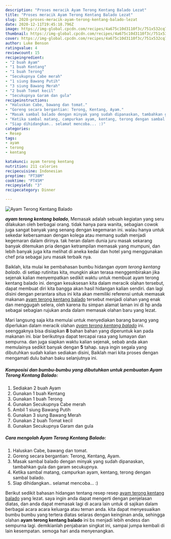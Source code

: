 ```yaml
---
description: "Proses meracik Ayam Terong Kentang Balado Lezat"
title: "Proses meracik Ayam Terong Kentang Balado Lezat"
slug: 2028-proses-meracik-ayam-terong-kentang-balado-lezat
date: 2020-12-11T19:45:18.796Z
image: https://img-global.cpcdn.com/recipes/4a675c10d3110f3c/751x532cq70/ayam-terong-kentang-balado-foto-resep-utama.jpg
thumbnail: https://img-global.cpcdn.com/recipes/4a675c10d3110f3c/751x532cq70/ayam-terong-kentang-balado-foto-resep-utama.jpg
cover: https://img-global.cpcdn.com/recipes/4a675c10d3110f3c/751x532cq70/ayam-terong-kentang-balado-foto-resep-utama.jpg
author: Luke Benson
ratingvalue: 4
reviewcount: 15
recipeingredient:
- "2 buah Ayam"
- "1 buah Kentang"
- "1 buah Terong"
- "Secukupnya Cabe merah"
- "1 siung Bawang Putih"
- "3 siung Bawang Merah"
- "2 buah Tomat kecil"
- "Secukupnya Garam dan gula"
recipeinstructions:
- "Haluskan Cabe, bawang dan tomat."
- "Goreng secara bergantian: Terong, Kentang, Ayam."
- "Masak sambal balado dengan minyak yang sudah dipanaskan, tambahkan gula dan garam secukupnya."
- "Ketika sambal matang, campurkan ayam, kentang, terong dengan sambal balado."
- "Siap dihidangkan.. selamat mencoba... :)"
categories:
- Resep
tags:
- ayam
- terong
- kentang

katakunci: ayam terong kentang 
nutrition: 211 calories
recipecuisine: Indonesian
preptime: "PT38M"
cooktime: "PT45M"
recipeyield: "3"
recipecategory: Dinner

---
```



![Ayam Terong Kentang Balado](https://img-global.cpcdn.com/recipes/4a675c10d3110f3c/751x532cq70/ayam-terong-kentang-balado-foto-resep-utama.jpg)

<b><i>ayam terong kentang balado</i></b>, Memasak adalah sebuah kegiatan yang seru dilakukan oleh berbagai orang. tidak hanya para wanita, sebagian cowok juga sangat banyak yang senang dengan kegemaran ini. walau hanya untuk sekedar kebersamaan dengan kolega atau memang sudah menjadi kegemaran dalam dirinya. tak heran dalam dunia juru masak sekarang banyak ditemukan pria dengan ketrampilan memasak yang mumpuni, dan lebih banyak juga kita melihat di aneka kedai dan hotel yang menggunakan chef pria sebagai juru masak terbaik nya.



Baiklah, kita mulai ke pembahasan bumbu hidangan <i>ayam terong kentang balado</i>. di setiap rutinitas kita, mungkin akan terasa menggembirakan jika sejenak kalian menyempatkan sedikit waktu untuk membuat ayam terong kentang balado ini. dengan kesuksesan kita dalam meracik olahan tersebut, dapat membuat diri kita bangga akan hasil hidangan kalian sendiri. dan lagi disini dengan perantara situs ini kita akan memiliki referensi untuk memasak makanan <u>ayam terong kentang balado</u> tersebut menjadi olahan yang enak dan menggugah selera, oleh karena itu simpan alamat laman ini di hp anda sebagai sebagian rujukan anda dalam memasak olahan baru yang lezat.


Mari langsung saja kita memulai untuk menyediakan barang barang yang diperlukan dalam meracik olahan <u><i>ayam terong kentang balado</i></u> ini. seenggaknya bisa disiapkan <b>8</b> bahan bahan yang diperuntuk kan pada makanan ini. biar berikutnya dapat tercapai rasa yang lumayan dan sempurna. dan juga siapkan waktu kalian sejenak, sebab anda akan memulainya sedikit banyak dengan <b>5</b> tahap. saya ingin segala yang dibutuhkan sudah kalian sediakan disini, Baiklah mari kita proses dengan mengamati dulu bahan baku selanjutnya ini.

<!--inarticleads1-->

##### Komposisi dan bumbu-bumbu yang dibutuhkan untuk pembuatan Ayam Terong Kentang Balado:

1. Sediakan 2 buah Ayam
1. Gunakan 1 buah Kentang
1. Gunakan 1 buah Terong
1. Gunakan Secukupnya Cabe merah
1. Ambil 1 siung Bawang Putih
1. Gunakan 3 siung Bawang Merah
1. Gunakan 2 buah Tomat kecil
1. Gunakan Secukupnya Garam dan gula




<!--inarticleads2-->

##### Cara mengolah Ayam Terong Kentang Balado:

1. Haluskan Cabe, bawang dan tomat.
1. Goreng secara bergantian: Terong, Kentang, Ayam.
1. Masak sambal balado dengan minyak yang sudah dipanaskan, tambahkan gula dan garam secukupnya.
1. Ketika sambal matang, campurkan ayam, kentang, terong dengan sambal balado.
1. Siap dihidangkan.. selamat mencoba... :)




Berikut sedikit bahasan hidangan tentang resep resep <u>ayam terong kentang balado</u> yang lezat. saya ingin anda dapat mengerti dengan penjelasan diatas, dan anda dapat memasak lagi di acara lain untuk di sajikan dalam berbagai acara acara keluarga atau teman anda. kita dapat menyesuaikan bumbu bumbu yang tertera diatas selaras dengan keinginan anda, sehingga olahan <b>ayam terong kentang balado</b> ini bs menjadi lebih endess dan sempurna lagi. demikianlah penjabaran singkat ini, sampai jumpa kembali di lain kesempatan. semoga hari anda menyenangkan.
